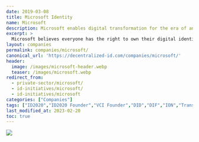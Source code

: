 ```yaml
---
date: 2019-03-08
title: Microsoft Identity
name: Microsoft
description: Microsoft enables digital transformation for the era of an intelligent cloud
excerpt: >
  Microsoft believes everyone has the right to own their digital identity, one that securely and privately stores all personal data. This ID must seamlessly integrate into daily life and give complete control over data access and use.
layout: companies
permalink: companies/microsoft/
canonical_url: 'https://decentralized-id.com/companies/microsoft/'
header:
  image: /images/microsoft-header.webp
  teaser: /images/microsoft.webp
redirect_from: 
  - private-sector/microsoft/
  - id-initiatives/microsoft/
  - id-initiatives/microsoft
categories: ["Companies"]
tags: ["ID2020","ID2020 Founder","VCI Founder","DID","DIF","ION","Transmute","Consensys","Blockstack","uPort","Ethereum","Bitcoin","FIDO","Mastercard","Microsoft","WebAuthN","Secure Data Storage"]
last_modified_at: 2023-02-20
toc: true
---
```


![](https://i.imgur.com/MEN8iSn.png)
